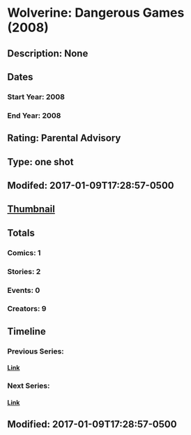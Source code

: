 # Wolverine: Dangerous Games (2008)
## Description: None
## Dates
### Start Year: 2008
### End Year: 2008
## Rating: Parental Advisory
## Type: one shot
## Modifed: 2017-01-09T17:28:57-0500
## [Thumbnail](http://i.annihil.us/u/prod/marvel/i/mg/9/30/4bb7c7f0528a3.jpg)
## Totals
### Comics: 1
### Stories: 2
### Events: 0
### Creators: 9
## Timeline
### Previous Series: 
#### [Link]()
### Next Series: 
#### [Link]()
## Modified: 2017-01-09T17:28:57-0500